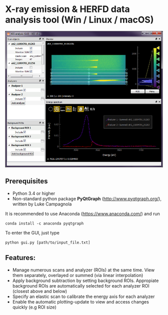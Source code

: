 # X-ray emission & HERFD data analysis tool (Win / Linux / macOS)

![alt text](https://github.com/flmiot/xes/blob/master/doc/screenshot.PNG)

## Prerequisites
-	Python 3.4 or higher
-	Non-standard python package __PyQtGraph__ (http://www.pyqtgraph.org/), written by Luke Campagnola

It is recommended to use Anaconda (https://www.anaconda.com/) and run
```
conda install -c anaconda pyqtgraph
```

To enter the GUI, just type
```
python gui.py [path/to/input_file.txt]
```

## Features:
- Manage numerous scans and analyzer (ROIs) at the same time. View them separately, overlayed or summed (via linear interpolation) 
- Apply background subtraction by setting background ROIs. Appropiate background ROIs are automatically selected for each analyzer ROI (closest above and below)
- Specify an elastic scan to calibrate the energy axis for each analyzer
- Enable the automatic plotting-update to view and access changes quickly (e.g ROI size) 
